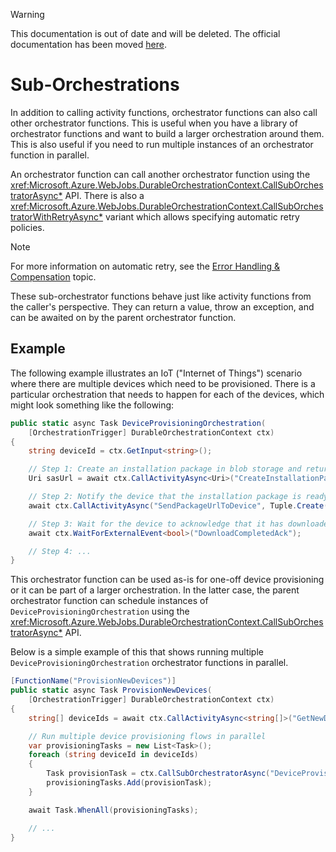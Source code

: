 > [!WARNING]
> This documentation is out of date and will be deleted. The official documentation has been moved [here](https://docs.microsoft.com/en-us/azure/azure-functions/durable-functions-sub-orchestrations).

# Sub-Orchestrations
In addition to calling activity functions, orchestrator functions can also call other orchestrator functions. This is useful when you have a library of orchestrator functions and want to build a larger orchestration around them. This is also useful if you need to run multiple instances of an orchestrator function in parallel.

An orchestrator function can call another orchestrator function using the <xref:Microsoft.Azure.WebJobs.DurableOrchestrationContext.CallSubOrchestratorAsync*> API. There is also a <xref:Microsoft.Azure.WebJobs.DurableOrchestrationContext.CallSubOrchestratorWithRetryAsync*> variant which allows specifying automatic retry policies. 

> [!NOTE]
> For more information on automatic retry, see the [Error Handling & Compensation](~/articles/topics/error-handling.md#automatic-retry-on-failure) topic.

These sub-orchestrator functions behave just like activity functions from the caller's perspective. They can return a value, throw an exception, and can be awaited on by the parent orchestrator function.

## Example
The following example illustrates an IoT ("Internet of Things") scenario where there are multiple devices which need to be provisioned. There is a particular orchestration that needs to happen for each of the devices, which might look something like the following:

```csharp
public static async Task DeviceProvisioningOrchestration(
    [OrchestrationTrigger] DurableOrchestrationContext ctx)
{
    string deviceId = ctx.GetInput<string>();

    // Step 1: Create an installation package in blob storage and return a SAS URL.
    Uri sasUrl = await ctx.CallActivityAsync<Uri>("CreateInstallationPackage", deviceId);

    // Step 2: Notify the device that the installation package is ready.
    await ctx.CallActivityAsync("SendPackageUrlToDevice", Tuple.Create(deviceId, sasUrl));

    // Step 3: Wait for the device to acknowledge that it has downloaded the new package.
    await ctx.WaitForExternalEvent<bool>("DownloadCompletedAck");

    // Step 4: ...
}
```

This orchestrator function can be used as-is for one-off device provisioning or it can be part of a larger orchestration. In the latter case, the parent orchestrator function can schedule instances of `DeviceProvisioningOrchestration` using the <xref:Microsoft.Azure.WebJobs.DurableOrchestrationContext.CallSubOrchestratorAsync*> API.

Below is a simple example of this that shows running multiple `DeviceProvisioningOrchestration` orchestrator functions in parallel.

```csharp
[FunctionName("ProvisionNewDevices")]
public static async Task ProvisionNewDevices(
    [OrchestrationTrigger] DurableOrchestrationContext ctx)
{
    string[] deviceIds = await ctx.CallActivityAsync<string[]>("GetNewDeviceIds");

    // Run multiple device provisioning flows in parallel
    var provisioningTasks = new List<Task>();
    foreach (string deviceId in deviceIds)
    {
        Task provisionTask = ctx.CallSubOrchestratorAsync("DeviceProvisioningOrchestration");
        provisioningTasks.Add(provisionTask);
    }

    await Task.WhenAll(provisioningTasks);

    // ...
}
```

